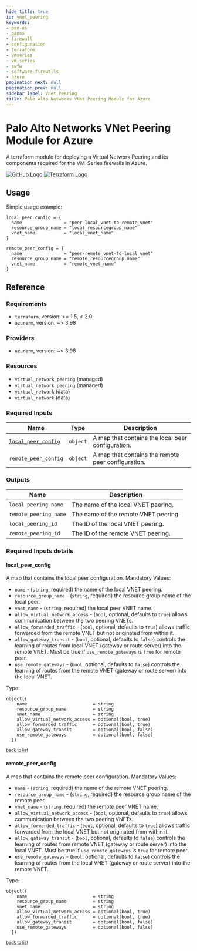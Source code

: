 ```yaml
---
hide_title: true
id: vnet_peering
keywords:
- pan-os
- panos
- firewall
- configuration
- terraform
- vmseries
- vm-series
- swfw
- software-firewalls
- azure
pagination_next: null
pagination_prev: null
sidebar_label: Vnet Peering
title: Palo Alto Networks VNet Peering Module for Azure
---
```


# Palo Alto Networks VNet Peering Module for Azure

A terraform module for deploying a Virtual Network Peering and its components required for the VM-Series firewalls in Azure.

[![GitHub Logo](/img/view_on_github.png)](https://github.com/PaloAltoNetworks/terraform-azurerm-swfw-modules/tree/main/modules/vnet_peering) [![Terraform Logo](/img/view_on_terraform_registry.png)](https://registry.terraform.io/modules/PaloAltoNetworks/swfw-modules/azurerm/latest/submodules/vnet_peering)

## Usage

Simple usage example:

```hcl
local_peer_config = {
  name                = "peer-local_vnet-to-remote_vnet"
  resource_group_name = "local_resourcegroup_name"
  vnet_name           = "local_vnet_name"
}

remote_peer_config = {
  name                = "peer-remote_vnet-to-local_vnet"
  resource_group_name = "remote_resourcegroup_name"
  vnet_name           = "remote_vnet_name"
}
```

## Reference

### Requirements

- `terraform`, version: >= 1.5, < 2.0
- `azurerm`, version: ~> 3.98

### Providers

- `azurerm`, version: ~> 3.98



### Resources

- `virtual_network_peering` (managed)
- `virtual_network_peering` (managed)
- `virtual_network` (data)
- `virtual_network` (data)

### Required Inputs

Name | Type | Description
--- | --- | ---
[`local_peer_config`](#local_peer_config) | `object` | A map that contains the local peer configuration.
[`remote_peer_config`](#remote_peer_config) | `object` | A map that contains the remote peer configuration.



### Outputs

Name |  Description
--- | ---
`local_peering_name` | The name of the local VNET peering.
`remote_peering_name` | The name of the remote VNET peering.
`local_peering_id` | The ID of the local VNET peering.
`remote_peering_id` | The ID of the remote VNET peering.

### Required Inputs details

#### local_peer_config

A map that contains the local peer configuration.
Mandatory Values: 
- `name`                         - (`string`, required) the name of the local VNET peering.
- `resource_group_name`          - (`string`, required) the resource group name of the local peer.
- `vnet_name`                    - (`string`, required) the local peer VNET name.
- `allow_virtual_network_access` - (`bool`, optional, defaults to `true`) allows communication between the two peering VNETs.
- `allow_forwarded_traffic`      - (`bool`, optional, defaults to `true`) allows traffic forwarded from the remote VNET but not
                                   originated from within it.
- `allow_gateway_transit`        - (`bool`, optional, defaults to `false`) controls the learning of routes from local VNET
                                   (gateway or route server) into the remote VNET. Must be true if `use_remote_gateways` is
                                   `true` for remote peer.
- `use_remote_gateways`          - (`bool`, optional, defaults to `false`) controls the learning of routes from the remote VNET
                                   (gateway or route server) into the local VNET.


Type: 

```hcl
object({
    name                         = string
    resource_group_name          = string
    vnet_name                    = string
    allow_virtual_network_access = optional(bool, true)
    allow_forwarded_traffic      = optional(bool, true)
    allow_gateway_transit        = optional(bool, false)
    use_remote_gateways          = optional(bool, false)
  })
```


<sup>[back to list](#modules-required-inputs)</sup>

#### remote_peer_config

A map that contains the remote peer configuration.
Mandatory Values: 
- `name`                         - (`string`, required) the name of the remote VNET peering.
- `resource_group_name`          - (`string`, required) the resource group name of the remote peer.
- `vnet_name`                    - (`string`, required) the remote peer VNET name.
- `allow_virtual_network_access` - (`bool`, optional, defaults to `true`) allows communication between the two peering VNETs.
- `allow_forwarded_traffic`      - (`bool`, optional, defaults to `true`) allows traffic forwarded from the local VNET but not
                                   originated from within it.
- `allow_gateway_transit`        - (`bool`, optional, defaults to `false`) controls the learning of routes from remote VNET
                                   (gateway or route server) into the local VNET. Must be true if `use_remote_gateways` is
                                  `true` for remote peer.
- `use_remote_gateways`          - (`bool`, optional, defaults to `false`) controls the learning of routes from the local VNET
                                   (gateway or route server) into the remote VNET.


Type: 

```hcl
object({
    name                         = string
    resource_group_name          = string
    vnet_name                    = string
    allow_virtual_network_access = optional(bool, true)
    allow_forwarded_traffic      = optional(bool, true)
    allow_gateway_transit        = optional(bool, false)
    use_remote_gateways          = optional(bool, false)
  })
```


<sup>[back to list](#modules-required-inputs)</sup>